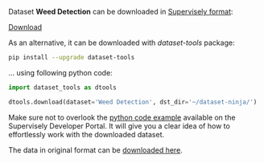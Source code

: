 Dataset **Weed Detection** can be downloaded in [Supervisely format](https://developer.supervisely.com/api-references/supervisely-annotation-json-format):

 [Download](https://assets.supervisely.com/supervisely-supervisely-assets-public/teams_storage/G/S/X3/2Rvv7MiSJdV3IGjbAPEQzd5yZOZgK0YG4qho63pvGRBhHs8i7EE6lljJyA2ZSWBtY6jkfOa4N1oIW3yhLoKn8bF3cZ3igckiT06bdsSgZDJQSluVvSPPj8CmUEwQ.tar)

As an alternative, it can be downloaded with *dataset-tools* package:
``` bash
pip install --upgrade dataset-tools
```

... using following python code:
``` python
import dataset_tools as dtools

dtools.download(dataset='Weed Detection', dst_dir='~/dataset-ninja/')
```
Make sure not to overlook the [python code example](https://developer.supervisely.com/getting-started/python-sdk-tutorials/iterate-over-a-local-project) available on the Supervisely Developer Portal. It will give you a clear idea of how to effortlessly work with the downloaded dataset.

The data in original format can be [downloaded here](https://github.com/lameski/rgbweeddetection).